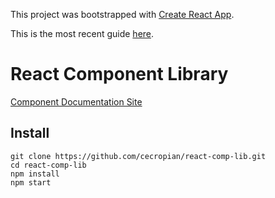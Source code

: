 This project was bootstrapped with [Create React App](https://github.com/facebookincubator/create-react-app).

This is the most recent guide [here](https://github.com/facebookincubator/create-react-app/blob/master/packages/react-scripts/template/README.md).

# React Component Library

[Component Documentation Site](https://cecropian.github.io/react-comp-lib/)

## Install
```
git clone https://github.com/cecropian/react-comp-lib.git
cd react-comp-lib
npm install
npm start
```

